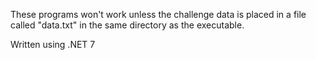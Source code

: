 These programs won't work unless the challenge data is placed in a file called "data.txt" in the same directory as the executable.

Written using .NET 7